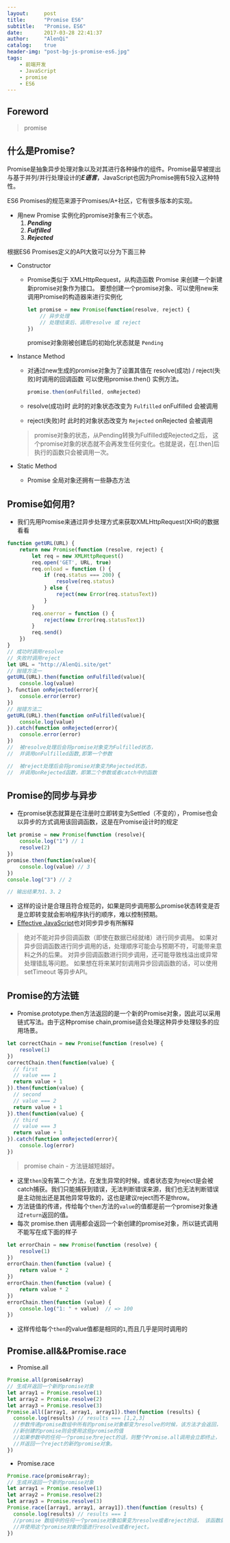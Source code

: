 ```yaml
---
layout:     post
title:      "Promise ES6"
subtitle:   "Promise，ES6"
date:       2017-03-28 22:41:37
author:     "AlenQi"
catalog:    true
header-img: "post-bg-js-promise-es6.jpg"
tags:
    - 前端开发
    - JavaScript
    - promise
    - ES6
---
```



<!-- ## Catagory

1. [Foreword](#Foreword)
2. [什么是Promise?](#什么是Promise?)
3. [Promise如何用?](#Promise如何用?)
4. [Promise的同步与异步](#Promise的同步与异步)
5. [Promise的方法链](#Promise的方法链)
6. [Promise.all&&Promise.race](#Promise.all&&Promise.race)
  1. [Promise.all](#Promise.all)
  2. [Promise.race](#Promise.race) -->


## Foreword

> promise

## 什么是Promise?

Promise是抽象异步处理对象以及对其进行各种操作的组件。Promise最早被提出与基于并列/并行处理设计的***E语言***，JavaScript也因为Promise拥有5投入这种特性。

ES6 Promises的规范来源于Promises/A+社区，它有很多版本的实现。

- 用new Promise 实例化的promise对象有三个状态。
  1. ***Pending***
  2. ***Fulfilled***
  3. ***Rejected***

根据ES6 Promises定义的API大致可以分为下面三种

- Constructor
  - Promise类似于 XMLHttpRequest，从构造函数 Promise 来创建一个新建新promise对象作为接口。
    要想创建一个promise对象、可以使用new来调用Promise的构造器来进行实例化

    ``` Javascript
    let promise = new Promise(function(resolve, reject) {
        // 异步处理
        // 处理结束后、调用resolve 或 reject
    })
    ```
    promise对象刚被创建后的初始化状态就是 `Pending`

- Instance Method
  - 对通过new生成的promise对象为了设置其值在 resolve(成功) / reject(失败)时调用的回调函数
    可以使用promise.then() 实例方法。

    ``` JavaScript
    promise.then(onFulfilled, onRejected)
    ```
  - resolve(成功)时
    此时的对象状态改变为 `Fulfilled`
    onFulfilled 会被调用
  - reject(失败)时
    此时的对象状态改变为 `Rejected`
    onRejected 会被调用
  >promise对象的状态，从Pending转换为Fulfilled或Rejected之后， 这个promise对象的状态就不会再发生任何变化。也就是说，在[.then]后执行的函数只会被调用一次。

- Static Method
  -  Promise 全局对象还拥有一些静态方法

## Promise如何用?
- 我们先用Promise来通过异步处理方式来获取XMLHttpRequest(XHR)的数据看看
``` Javascript
function getURL(URL) {
    return new Promise(function (resolve, reject) {
        let req = new XMLHttpRequest()
        req.open('GET', URL, true)
        req.onload = function () {
            if (req.status === 200) {
                resolve(req.status)
            } else {
                reject(new Error(req.statusText))
            }
        }
        req.onerror = function () {
            reject(new Error(req.statusText))
        }
        req.send()
    })
}
// 成功时调用resolve
// 失败时调用reject
let URL = "http://AlenQi.site/get"
// 抛错方法一
getURL(URL).then(function onFulfilled(value){
    console.log(value)
}，function onRejected(error){
    console.error(error)
})
// 抛错方法二
getURL(URL).then(function onFulfilled(value){
    console.log(value)
}).catch(function onRejected(error){
    console.error(error)
})
//  被resolve处理后会将promise对象变为Fulfilled状态，
//  并调用onFulfilled函数,即第一个参数

//  被reject处理后会将promise对象变为Rejected状态，
//  并调用onRejected函数，即第二个参数或者catch中的函数
```

## Promise的同步与异步
- 在promise状态就算是在注册时立即转变为Settled（不变的），Promise也会以异步的方式调用该回调函数，这是在Promise设计时的规定
``` JavaScript
let promise = new Promise(function (resolve){
    console.log("1") // 1
    resolve(2)
})
promise.then(function(value){
    console.log(value) // 3
})
console.log("3") // 2

// 输出结果为1、3、2
```
- 这样的设计是合理且符合规范的，如果是同步调用那么promise状态转变是否是立即转变就会影响程序执行的顺序，难以控制预期。
- [Effective JavaScript](//effectivejs.com/)也对同步异步有所解释
>绝对不能对异步回调函数（即使在数据已经就绪）进行同步调用。
如果对异步回调函数进行同步调用的话，处理顺序可能会与预期不符，可能带来意料之外的后果。
对异步回调函数进行同步调用，还可能导致栈溢出或异常处理错乱等问题。
如果想在将来某时刻调用异步回调函数的话，可以使用 setTimeout 等异步API。

## Promise的方法链
- Promise.prototype.then方法返回的是一个新的Promise对象，因此可以采用链式写法。由于这种promise chain,promise适合处理这种异步处理较多的应用场景。
``` JavaScript
let correctChain = new Promise(function (resolve) {
    resolve(1)
})
correctChain.then(function(value) {
  // first
  // value === 1
  return value + 1
}).then(function(value) {
  // second
  // value === 2
  return value + 1
}).then(function(value) {
  // third
  // value === 3  
  return value + 1
}).catch(function onRejected(error){
    console.log(error)
})
```
>promise chain - 方法链越短越好。

- 这里`then`没有第二个方法，在发生异常的时候，或者状态变为reject是会被catch捕获。我们只能捕获到错误，无法判断错误来源，我们也无法判断错误是主动抛出还是其他异常导致的，这也是建议reject而不是throw。
- 方法链值的传递，传给每个`then`方法的`value`的值都是前一个promise对象通过`return`返回的值。
- 每次 promise.then 调用都会返回一个新创建的promise对象，所以链式调用不能写在成下面的样子
``` JavaScript
let errorChain = new Promise(function (resolve) {
    resolve(1)
})
errorChain.then(function (value) {
    return value * 2
})
errorChain.then(function (value) {
    return value * 2
})
errorChain.then(function (value) {
    console.log("1: " + value)  // => 100
})
```
- 这样传给每个`then`的value值都是相同的`1`,而且几乎是同时调用的  

## Promise.all&&Promise.race
- Promise.all
``` JavaScript
Promise.all(promiseArray)
// 生成并返回一个新的promise对象
let array1 = Promise.resolve(1)
let array2 = Promise.resolve(2)
let array3 = Promise.resolve(3)
Promise.all([array1, array1, array1]).then(function (results) {
  console.log(results) // results === [1,2,3]
  //参数传递promise数组中所有的promise对象都变为resolve的时候，该方法才会返回，
  //新创建的promise则会使用这些promise的值
  //如果参数中的任何一个promise为reject的话，则整个Promise.all调用会立即终止，
  //并返回一个reject的新的promise对象。
})
```

- Promise.race
``` JavaScript
Promise.race(promiseArray);
// 生成并返回一个新的promise对象
let array1 = Promise.resolve(1)
let array2 = Promise.resolve(2)
let array3 = Promise.resolve(3)
Promise.race([array1, array1, array1]).then(function (results) {
  console.log(results) // results === 1
  //promise 数组中的任何一个promise对象如果变为resolve或者reject的话， 该函数就会返回，
  //并使用这个promise对象的值进行resolve或者reject。
})
```
